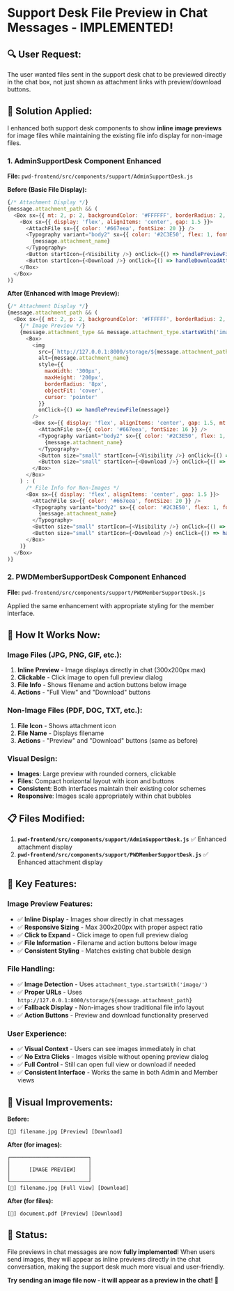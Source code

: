 # Support Desk File Preview in Chat Messages - IMPLEMENTED!

## 🔍 **User Request:**

The user wanted files sent in the support desk chat to be previewed directly in the chat box, not just shown as attachment links with preview/download buttons.

## 🔧 **Solution Applied:**

I enhanced both support desk components to show **inline image previews** for image files while maintaining the existing file info display for non-image files.

### **1. AdminSupportDesk Component Enhanced**

**File:** `pwd-frontend/src/components/support/AdminSupportDesk.js`

**Before (Basic File Display):**
```javascript
{/* Attachment Display */}
{message.attachment_path && (
  <Box sx={{ mt: 2, p: 2, backgroundColor: '#FFFFFF', borderRadius: 2, border: '1px solid #E9ECEF' }}>
    <Box sx={{ display: 'flex', alignItems: 'center', gap: 1.5 }}>
      <AttachFile sx={{ color: '#667eea', fontSize: 20 }} />
      <Typography variant="body2" sx={{ color: '#2C3E50', flex: 1, fontWeight: 500 }}>
        {message.attachment_name}
      </Typography>
      <Button startIcon={<Visibility />} onClick={() => handlePreviewFile(message)}>Preview</Button>
      <Button startIcon={<Download />} onClick={() => handleDownloadAttachment(message.id, message.attachment_name)}>Download</Button>
    </Box>
  </Box>
)}
```

**After (Enhanced with Image Preview):**
```javascript
{/* Attachment Display */}
{message.attachment_path && (
  <Box sx={{ mt: 2, p: 2, backgroundColor: '#FFFFFF', borderRadius: 2, border: '1px solid #E9ECEF' }}>
    {/* Image Preview */}
    {message.attachment_type && message.attachment_type.startsWith('image/') ? (
      <Box>
        <img
          src={`http://127.0.0.1:8000/storage/${message.attachment_path}`}
          alt={message.attachment_name}
          style={{
            maxWidth: '300px',
            maxHeight: '200px',
            borderRadius: '8px',
            objectFit: 'cover',
            cursor: 'pointer'
          }}
          onClick={() => handlePreviewFile(message)}
        />
        <Box sx={{ display: 'flex', alignItems: 'center', gap: 1.5, mt: 1 }}>
          <AttachFile sx={{ color: '#667eea', fontSize: 16 }} />
          <Typography variant="body2" sx={{ color: '#2C3E50', flex: 1, fontWeight: 500, fontSize: '0.8rem' }}>
            {message.attachment_name}
          </Typography>
          <Button size="small" startIcon={<Visibility />} onClick={() => handlePreviewFile(message)}>Full View</Button>
          <Button size="small" startIcon={<Download />} onClick={() => handleDownloadAttachment(message.id, message.attachment_name)}>Download</Button>
        </Box>
      </Box>
    ) : (
      /* File Info for Non-Images */
      <Box sx={{ display: 'flex', alignItems: 'center', gap: 1.5 }}>
        <AttachFile sx={{ color: '#667eea', fontSize: 20 }} />
        <Typography variant="body2" sx={{ color: '#2C3E50', flex: 1, fontWeight: 500 }}>
          {message.attachment_name}
        </Typography>
        <Button size="small" startIcon={<Visibility />} onClick={() => handlePreviewFile(message)}>Preview</Button>
        <Button size="small" startIcon={<Download />} onClick={() => handleDownloadAttachment(message.id, message.attachment_name)}>Download</Button>
      </Box>
    )}
  </Box>
)}
```

### **2. PWDMemberSupportDesk Component Enhanced**

**File:** `pwd-frontend/src/components/support/PWDMemberSupportDesk.js`

Applied the same enhancement with appropriate styling for the member interface.

## 🎯 **How It Works Now:**

### **Image Files (JPG, PNG, GIF, etc.):**
1. **Inline Preview** - Image displays directly in chat (300x200px max)
2. **Clickable** - Click image to open full preview dialog
3. **File Info** - Shows filename and action buttons below image
4. **Actions** - "Full View" and "Download" buttons

### **Non-Image Files (PDF, DOC, TXT, etc.):**
1. **File Icon** - Shows attachment icon
2. **File Name** - Displays filename
3. **Actions** - "Preview" and "Download" buttons (same as before)

### **Visual Design:**
- **Images**: Large preview with rounded corners, clickable
- **Files**: Compact horizontal layout with icon and buttons
- **Consistent**: Both interfaces maintain their existing color schemes
- **Responsive**: Images scale appropriately within chat bubbles

## 📋 **Files Modified:**

1. **`pwd-frontend/src/components/support/AdminSupportDesk.js`** ✅ Enhanced attachment display
2. **`pwd-frontend/src/components/support/PWDMemberSupportDesk.js`** ✅ Enhanced attachment display

## 🚀 **Key Features:**

### **Image Preview Features:**
- ✅ **Inline Display** - Images show directly in chat messages
- ✅ **Responsive Sizing** - Max 300x200px with proper aspect ratio
- ✅ **Click to Expand** - Click image to open full preview dialog
- ✅ **File Information** - Filename and action buttons below image
- ✅ **Consistent Styling** - Matches existing chat bubble design

### **File Handling:**
- ✅ **Image Detection** - Uses `attachment_type.startsWith('image/')`
- ✅ **Proper URLs** - Uses `http://127.0.0.1:8000/storage/${message.attachment_path}`
- ✅ **Fallback Display** - Non-images show traditional file info layout
- ✅ **Action Buttons** - Preview and download functionality preserved

### **User Experience:**
- ✅ **Visual Context** - Users can see images immediately in chat
- ✅ **No Extra Clicks** - Images visible without opening preview dialog
- ✅ **Full Control** - Still can open full view or download if needed
- ✅ **Consistent Interface** - Works the same in both Admin and Member views

## 🎨 **Visual Improvements:**

**Before:**
```
[📎] filename.jpg [Preview] [Download]
```

**After (for images):**
```
┌─────────────────────────┐
│                         │
│      [IMAGE PREVIEW]    │
│                         │
└─────────────────────────┘
[📎] filename.jpg [Full View] [Download]
```

**After (for files):**
```
[📎] document.pdf [Preview] [Download]
```

## 🚀 **Status:**

File previews in chat messages are now **fully implemented**! When users send images, they will appear as inline previews directly in the chat conversation, making the support desk much more visual and user-friendly.

**Try sending an image file now - it will appear as a preview in the chat!** 🎉
